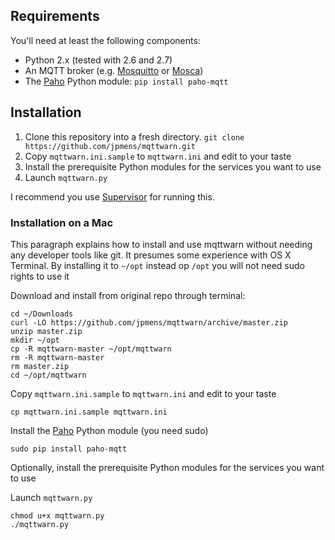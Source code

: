 ## Requirements

You'll need at least the following components:

* Python 2.x (tested with 2.6 and 2.7)
* An MQTT broker (e.g. [Mosquitto](http://mosquitto.org) or [Mosca](http://www.mosca.io/))
* The [Paho](http://www.eclipse.org/paho/) Python module: `pip install paho-mqtt`

## Installation

1. Clone this repository into a fresh directory.
  `git clone https://github.com/jpmens/mqttwarn.git`
2. Copy `mqttwarn.ini.sample` to `mqttwarn.ini` and edit to your taste
3. Install the prerequisite Python modules for the services you want to use
4. Launch `mqttwarn.py`

I recommend you use [Supervisor](http://jpmens.net/2014/02/13/in-my-toolbox-supervisord/) for running this.

### Installation on a Mac

This paragraph explains how to install and use mqttwarn without needing any developer tools like git. It presumes some experience with OS X Terminal. By installing it to `~/opt` instead op `/opt` you will not need sudo rights to use it

Download and install from original repo through terminal:

    cd ~/Downloads
    curl -LO https://github.com/jpmens/mqttwarn/archive/master.zip
    unzip master.zip
    mkdir ~/opt
    cp -R mqttwarn-master ~/opt/mqttwarn
    rm -R mqttwarn-master
    rm master.zip
    cd ~/opt/mqttwarn

Copy `mqttwarn.ini.sample` to `mqttwarn.ini` and edit to your taste

    cp mqttwarn.ini.sample mqttwarn.ini

Install the [Paho](http://www.eclipse.org/paho/) Python module (you need sudo)

    sudo pip install paho-mqtt

Optionally, install the prerequisite Python modules for the services you want to use

Launch `mqttwarn.py`

    chmod u+x mqttwarn.py
    ./mqttwarn.py